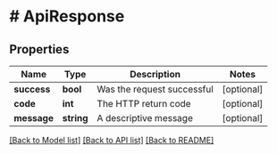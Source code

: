 # # ApiResponse

## Properties

Name | Type | Description | Notes
------------ | ------------- | ------------- | -------------
**success** | **bool** | Was the request successful | [optional]
**code** | **int** | The HTTP return code | [optional]
**message** | **string** | A descriptive message | [optional]

[[Back to Model list]](../../README.md#models) [[Back to API list]](../../README.md#endpoints) [[Back to README]](../../README.md)
